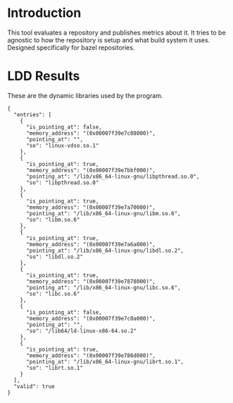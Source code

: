 
# Introduction
This tool evaluates a repository and publishes metrics about it.  It tries to be agnostic to how the repository is setup and what build system it uses.  Designed specifically for bazel repositories.  


# LDD Results
These are the dynamic libraries used by the program.  
```
{
  "entries": [
    {
      "is_pointing_at": false,
      "memory_address": "(0x00007f39e7c08000)",
      "pointing_at": "",
      "so": "linux-vdso.so.1"
    },
    {
      "is_pointing_at": true,
      "memory_address": "(0x00007f39e7bbf000)",
      "pointing_at": "/lib/x86_64-linux-gnu/libpthread.so.0",
      "so": "libpthread.so.0"
    },
    {
      "is_pointing_at": true,
      "memory_address": "(0x00007f39e7a70000)",
      "pointing_at": "/lib/x86_64-linux-gnu/libm.so.6",
      "so": "libm.so.6"
    },
    {
      "is_pointing_at": true,
      "memory_address": "(0x00007f39e7a6a000)",
      "pointing_at": "/lib/x86_64-linux-gnu/libdl.so.2",
      "so": "libdl.so.2"
    },
    {
      "is_pointing_at": true,
      "memory_address": "(0x00007f39e7878000)",
      "pointing_at": "/lib/x86_64-linux-gnu/libc.so.6",
      "so": "libc.so.6"
    },
    {
      "is_pointing_at": false,
      "memory_address": "(0x00007f39e7c0a000)",
      "pointing_at": "",
      "so": "/lib64/ld-linux-x86-64.so.2"
    },
    {
      "is_pointing_at": true,
      "memory_address": "(0x00007f39e786d000)",
      "pointing_at": "/lib/x86_64-linux-gnu/librt.so.1",
      "so": "librt.so.1"
    }
  ],
  "valid": true
}
```



